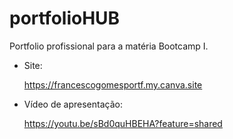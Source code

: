 # portfolioHUB
Portfolio profissional para a matéria Bootcamp I.

* Site:

  https://francescogomesportf.my.canva.site

* Vídeo de apresentação:

  https://youtu.be/sBd0quHBEHA?feature=shared
